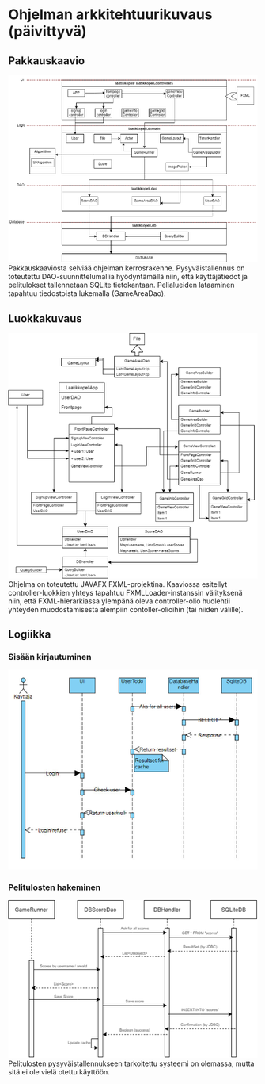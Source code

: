 # Ohjelman arkkitehtuurikuvaus (päivittyvä)

## Pakkauskaavio
<img src="https://github.com/Vilppula/ot-harjoitustyo/blob/master/Laatikkopeli/dokumentaatio/img/pakkauskaavio.png" width="800">  
Pakkauskaaviosta selviää ohjelman kerrosrakenne. Pysyväistallennus on toteutettu DAO-suunnittelumallia hyödyntämällä niin, että käyttäjätiedot
ja pelitulokset tallennetaan SQLite tietokantaan. Pelialueiden lataaminen tapahtuu tiedostoista lukemalla (GameAreaDao).  

## Luokkakuvaus
<img src="https://github.com/Vilppula/ot-harjoitustyo/blob/master/Laatikkopeli/dokumentaatio/img/ProgramStructure.png" width="800">    
Ohjelma on toteutettu JAVAFX FXML-projektina. Kaaviossa esitellyt controller-luokkien yhteys tapahtuu FXMLLoader-instanssin välityksenä niin,
että FXML-hierarkiassa ylempänä oleva controller-olio huolehtii yhteyden muodostamisesta alempiin contoller-olioihin (tai niiden välille).

## Logiikka

### Sisään kirjautuminen
<img src="https://github.com/Vilppula/ot-harjoitustyo/blob/master/Laatikkopeli/dokumentaatio/img/LoginScheme.jpg" width="700">  

### Pelitulosten hakeminen
<img src="https://github.com/Vilppula/ot-harjoitustyo/blob/master/Laatikkopeli/dokumentaatio/img/ScoreDao.png" width="700"> 
Pelitulosten pysyväistallennukseen tarkoitettu systeemi on olemassa, mutta sitä ei ole vielä otettu käyttöön.
